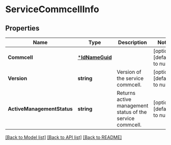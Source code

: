 # ServiceCommcellInfo

## Properties
Name | Type | Description | Notes
------------ | ------------- | ------------- | -------------
**Commcell** | [***IdNameGuid**](IdNameGUID.md) |  | [optional] [default to null]
**Version** | **string** | Version of the service commcell. | [optional] [default to null]
**ActiveManagementStatus** | **string** | Returns active management status of the service commcell. | [optional] [default to null]

[[Back to Model list]](../README.md#documentation-for-models) [[Back to API list]](../README.md#documentation-for-api-endpoints) [[Back to README]](../README.md)

